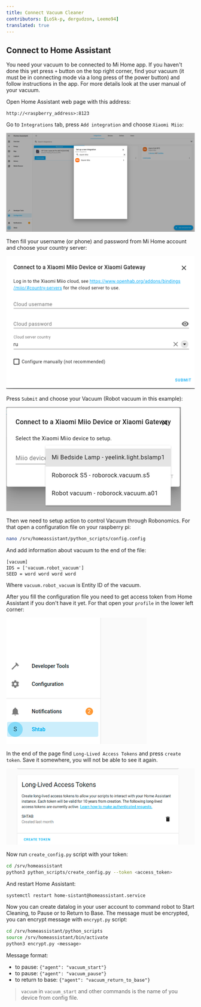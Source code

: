```yaml
---
title: Connect Vacuum Cleaner
contributors: [LoSk-p, dergudzon, Leemo94]
translated: true
---
```


## Connect to Home Assistant

You need your vacuum to be connected to Mi Home app. If you haven't done this yet press `+` button on the top right corner, find your vacuum (it must be in connecting mode via a long press of the power button) and follow instructions in the app. For more details look at the user manual of your vacuum.

Open Home Assistant web page with this address:
```
http://<raspberry_address>:8123
```

Go to `Integrations` tab, press `Add integration` and choose `Xiaomi Miio`:

![integration](../images/home-assistant/integration.png)

Then fill your username (or phone) and password from Mi Home account and choose your country server:

![auth](../images/home-assistant/auth.png)

Press `Submit` and choose your Vacuum (Robot vacuum in this example):

![vacuum](../images/home-assistant/vacuum_int.png)

Then we need to setup action to control Vacuum through Robonomics. For that open a configuration file on your raspberry pi:

```bash
nano /srv/homeassistant/python_scripts/config.config
```

And add information about vacuum to the end of the file:

```
[vacuum]
IDS = ['vacuum.robot_vacuum']
SEED = word word word word
```
Where `vacuum.robot_vacuum` is Entity ID of the vacuum.

After you fill the configuration file you need to get access token from Home Assistant if you don't have it yet. For that open your `profile` in the lower left corner:

![profile](../images/home-assistant/profile.png)

In the end of the page find `Long-Lived Access Tokens` and press `create token`. Save it somewhere, you will not be able to see it again.

![token](../images/home-assistant/token.png)

Now run `create_config.py` script with your token:

```bash
cd /srv/homeassistant
python3 python_scripts/create_config.py --token <access_token>
```

And restart Home Assistant:
```bash
systemctl restart home-sistant@homeassistant.service
```

Now you can create datalog in your user account to command robot to Start Cleaning, to Pause or to Return to Base. The message must be encrypted, you can encrypt message with `encrypt.py` script:
```bash
cd /srv/homeassistant/python_scripts
source /srv/homeassistant/bin/activate
python3 encrypt.py <message>
```
Message format:
- to pause: `{"agent": "vacuum_start"}`
- to pause: `{"agent": "vacuum_pause"}`
- to return to base: `{"agent": "vacuum_return_to_base"}`

> `vacuum` in `vacuum_start` and other commands is the name of you device from config file.
